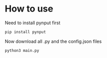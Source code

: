 # How to use

Need to install pynput first

```
pip install pynput
```
Now download all .py and the config.json files

```
python3 main.py
```


